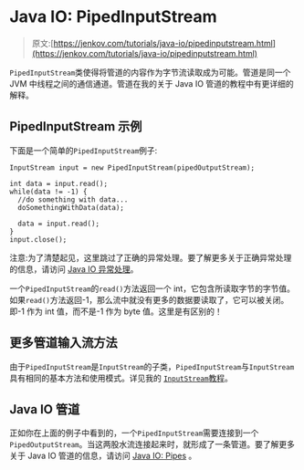 # Java IO: PipedInputStream

> 原文:[https://jenkov.com/tutorials/java-io/pipedinputstream.html](https://jenkov.com/tutorials/java-io/pipedinputstream.html)

`PipedInputStream`类使得将管道的内容作为字节流读取成为可能。管道是同一个 JVM 中线程之间的通信通道。管道在我的关于 Java IO 管道的教程中有更详细的解释。

## PipedInputStream 示例

下面是一个简单的`PipedInputStream`例子:

```
InputStream input = new PipedInputStream(pipedOutputStream);

int data = input.read();
while(data != -1) {
  //do something with data...
  doSomethingWithData(data);

  data = input.read();
}
input.close();

```

注意:为了清楚起见，这里跳过了正确的异常处理。要了解更多关于正确异常处理的信息，请访问 [Java IO 异常处理](io-exception-handling.html)。

一个`PipedInputStream`的`read()`方法返回一个 int，它包含所读取字节的字节值。如果`read()`方法返回-1，那么流中就没有更多的数据要读取了，它可以被关闭。即-1 作为 int 值，而不是-1 作为 byte 值。这里是有区别的！

## 更多管道输入流方法

由于`PipedInputStream`是`InputStream`的子类，`PipedInputStream`与`InputStream`具有相同的基本方法和使用模式。详见我的 [`InputStream`教程](inputstream.html)。

## Java IO 管道

正如你在上面的例子中看到的，一个`PipedInputStream`需要连接到一个`PipedOutputStream`。当这两股水流连接起来时，就形成了一条管道。要了解更多关于 Java IO 管道的信息，请访问 [Java IO: Pipes](pipes.html) 。